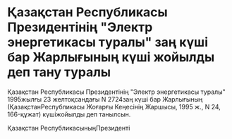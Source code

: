 # Қазақстан Республикасы Президентінің "Электр энергетикасы туралы" заң күші бар Жарлығының күші жойылды деп тану туралы

Қазақстан Республикасы Президентінің "Электр энергетикасы туралы" 1995жылғы 23 желтоқсандағы N 2724заң күші бар Жарлығының (ҚазақстанРеспубликасы Жоғарғы Кеңесінің Жаршысы, 1995 ж., N 24, 166-құжат) күшіжойылды деп танылсын.

Қазақстан РеспубликасыныңПрезиденті

